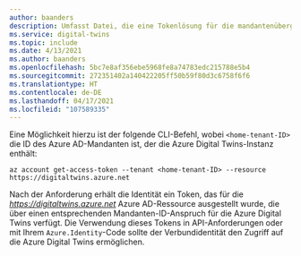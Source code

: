 ```yaml
---
author: baanders
description: Umfasst Datei, die eine Tokenlösung für die mandantenübergreifende Einschränkung mit Azure Digital Twins beschreibt
ms.service: digital-twins
ms.topic: include
ms.date: 4/13/2021
ms.author: baanders
ms.openlocfilehash: 5bc7e8af356ebe5968fe8a74783edc215788e5b4
ms.sourcegitcommit: 272351402a140422205ff50b59f80d3c6758f6f6
ms.translationtype: HT
ms.contentlocale: de-DE
ms.lasthandoff: 04/17/2021
ms.locfileid: "107589335"
---
```

Eine Möglichkeit hierzu ist der folgende CLI-Befehl, wobei `<home-tenant-ID>` die ID des Azure AD-Mandanten ist, der die Azure Digital Twins-Instanz enthält:

```azurecli-interactive
az account get-access-token --tenant <home-tenant-ID> --resource https://digitaltwins.azure.net
```

Nach der Anforderung erhält die Identität ein Token, das für die *https://digitaltwins.azure.net* Azure AD-Ressource ausgestellt wurde, die über einen entsprechenden Mandanten-ID-Anspruch für die Azure Digital Twins verfügt. Die Verwendung dieses Tokens in API-Anforderungen oder mit Ihrem `Azure.Identity`-Code sollte der Verbundidentität den Zugriff auf die Azure Digital Twins ermöglichen.